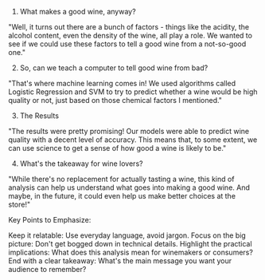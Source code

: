 1) What makes a good wine, anyway?

"Well, it turns out there are a bunch of factors - things like the acidity, the alcohol content, even the density of the wine, all play a role. We wanted to see if we could use these factors to tell a good wine from a not-so-good one."

2) So, can we teach a computer to tell good wine from bad?

"That's where machine learning comes in! We used algorithms called Logistic Regression and SVM to try to predict whether a wine would be high quality or not, just based on those chemical factors I mentioned."

3) The Results

"The results were pretty promising! Our models were able to predict wine quality with a decent level of accuracy. This means that, to some extent, we can use science to get a sense of how good a wine is likely to be."

4) What's the takeaway for wine lovers?

"While there's no replacement for actually tasting a wine, this kind of analysis can help us understand what goes into making a good wine. And maybe, in the future, it could even help us make better choices at the store!"

Key Points to Emphasize:

Keep it relatable: Use everyday language, avoid jargon.
Focus on the big picture: Don't get bogged down in technical details.
Highlight the practical implications: What does this analysis mean for winemakers or consumers?
End with a clear takeaway: What's the main message you want your audience to remember?
